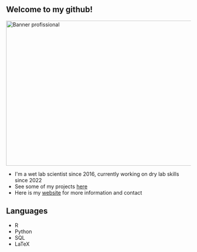 ## Welcome to my github!

<img width="1584" height="396" alt="Banner profissional" src="https://github.com/user-attachments/assets/e7187079-e5b2-4545-90dc-1c00231d0665" />

- I'm a wet lab scientist since 2016, currently working on dry lab skills since 2022
- See some of my projects [here](github.com/arlindomatias/projects)
- Here is my [website](sites.google.com/view/arlindomatias) for more information and contact

## Languages
- R
- Python
- SQL
- LaTeX
